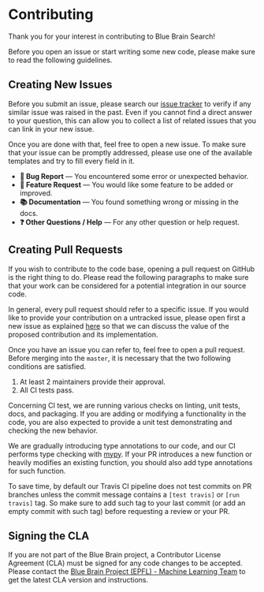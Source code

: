 # Contributing

Thank you for your interest in contributing to Blue Brain Search!

Before you open an issue or start writing some new code, please make sure to 
read the following guidelines.


## <a name="NewIssues"></a> Creating New Issues

Before you submit an issue, please search our 
[issue tracker](https://github.com/BlueBrain/BlueBrainSearch/issues) to verify 
if any similar issue was raised in the past. Even if you cannot find a direct
answer to your question, this can allow you to collect a list of related issues
that you can link in your new issue.

Once you are done with that, feel free to open a new issue. To make sure that 
your issue can be promptly addressed, please use one of the available templates
and try to fill every field in it. 

- **🐛 Bug Report** — You encountered some error or unexpected behavior.
- **🚀 Feature Request** — You would like some feature to be added or improved.
- **📚 Documentation** — You found something wrong or missing in the docs.
- **❓ Other Questions / Help** — For any other question or help request. 


## Creating Pull Requests

If you wish to contribute to the code base, opening a pull request on GitHub is
the right thing to do. Please read the following paragraphs to make sure that
your work can be considered for a potential integration in our source code. 

In general, every pull request should refer to a specific issue. If you would
like to provide your contribution on a untracked issue, please open first a new 
issue as explained [here](#NewIssues) so that we can discuss the value of the
proposed contribution and its implementation.

Once you have an issue you can refer to, feel free to open a pull request. 
Before merging into the `master`, it is necessary that the two following
conditions are satisfied.
1. At least 2 maintainers provide their approval.
2. All CI tests pass.

Concerning CI test, we are running various checks on linting, unit tests, docs, 
and packaging. If you are adding or modifying a functionality in the code, you
are also expected to provide a unit test demonstrating and checking the new 
behavior. 

We are gradually introducing type annotations to our code, and our CI performs
type checking with [mypy](https://mypy.readthedocs.io/en/stable/index.html). If
your PR introduces a new function or heavily modifies an existing function, you
should also add type annotations for such function.   

To save time, by default our Travis CI pipeline does not test
commits on PR branches unless the commit message contains a `[test travis]` or 
`[run travis]` tag. So make sure to add such tag to your last commit (or add an 
empty commit with such tag) before requesting a review or your PR.


## Signing the CLA

If you are not part of the Blue Brain project, a Contributor License Agreement 
(CLA) must be signed for any code changes to be accepted. Please contact the 
[Blue Brain Project (EPFL) - Machine Learning Team][ml-team-email] to get the latest 
CLA version and instructions.

[ml-team-email]: mailto:bbp-ou-machinelearning@groupes.epfl.ch
[github]: https://github.com/BlueBrain/BlueBrainSearch
